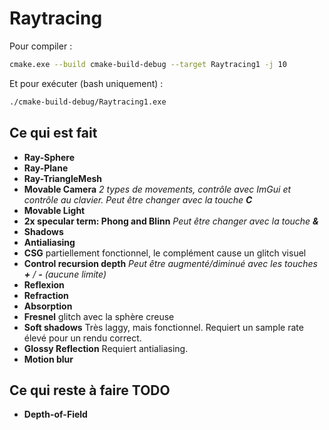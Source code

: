 # Raytracing

Pour compiler :

```bash
cmake.exe --build cmake-build-debug --target Raytracing1 -j 10
```

Et pour exécuter (bash uniquement) :

````bash
./cmake-build-debug/Raytracing1.exe
````

## Ce qui est fait

- **Ray-Sphere**
- **Ray-Plane**
- **Ray-TriangleMesh**
- **Movable Camera** *2 types de movements, contrôle avec ImGui et contrôle au clavier. Peut être changer avec la touche ***C****
- **Movable Light**
- **2x specular term: Phong and Blinn** *Peut être changer avec la touche ***&****
- **Shadows**
- **Antialiasing**
- **CSG** partiellement fonctionnel, le complément cause un glitch visuel
- **Control recursion depth** *Peut être augmenté/diminué avec les touches ***+*** / ***-*** (aucune limite)*
- **Reflexion**
- **Refraction**
- **Absorption**
- **Fresnel** glitch avec la sphère creuse
- **Soft shadows** Très laggy, mais fonctionnel. Requiert un sample rate élevé pour un rendu correct. 
- **Glossy Reflection** Requiert antialiasing.
- **Motion blur**

## Ce qui reste à faire **TODO**

- **Depth-of-Field**